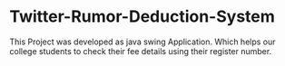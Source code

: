 # Twitter-Rumor-Deduction-System
This Project was developed as java swing Application. Which helps our college students to check their fee details using their register number.
